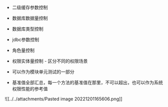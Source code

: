 
- 二级缓存参数控制
- 数据库数据量控制
- 数据库类型控制
- jdbc参数控制
- 角色量控制
- 权限实体量控制 - 区分不同的权限场景


- 可以作为模块单元测试的一部分
- 基准值全部汇总，每一个方法的基准值在那里，不可以超出，也可以作为系统权限性能的参考值

![[../../attachments/Pasted image 20221201165606.png]]


